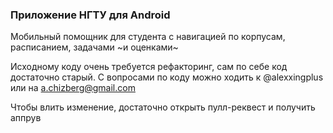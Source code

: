 ### Приложение НГТУ для Android

Мобильный помощник для студента с навигацией по корпусам, расписанием, задачами ~и оценками~

Исходному коду очень требуется рефакторинг, сам по себе код достаточно старый. С вопросами по коду можно ходить к @alexxingplus или на a.chizberg@gmail.com

Чтобы влить изменение, достаточно открыть пулл-реквест и получить аппрув
